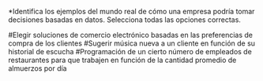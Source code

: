 *Identifica los ejemplos del mundo real de cómo una empresa podría tomar decisiones basadas en datos. Selecciona todas las opciones correctas.

#Elegir soluciones de comercio electrónico basadas en las preferencias de compra de los clientes
#Sugerir música nueva a un cliente en función de su historial de escucha
#Programación de un cierto número de empleados de restaurantes para que trabajen en función de la cantidad promedio de almuerzos por día
